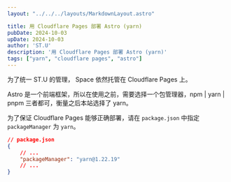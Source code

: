 ```yaml
---
layout: "../../../layouts/MarkdownLayout.astro"

title: 用 Cloudflare Pages 部署 Astro (yarn)
pubDate: 2024-10-03
upDate: 2024-10-03
author: 'ST.U'
description: '用 Cloudflare Pages 部署 Astro (yarn)'
tags: ["yarn", "cloudflare pages", "astro"]
---
```


为了统一 ST.U 的管理， Space 依然托管在 Cloudflare Pages 上。

Astro 是一个前端框架，所以在使用之前，需要选择一个包管理器，npm | yarn | pnpm 三者都可，衡量之后本站选择了 yarn。

为了保证 Cloudflare Pages 能够正确部署，请在 `package.json` 中指定 `packageManager` 为 `yarn`。

```json
// package.json
{
    // ...
    "packageManager": "yarn@1.22.19"
    // ...
}
```
